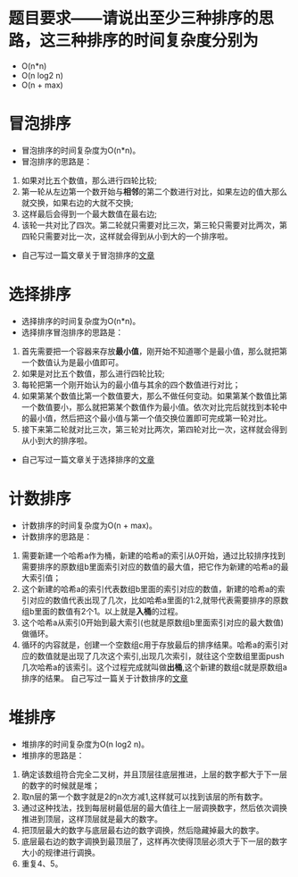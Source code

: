 # 题目要求——请说出至少三种排序的思路，这三种排序的时间复杂度分别为
* O(n*n)
* O(n log2 n)
* O(n + max)

# 冒泡排序
* 冒泡排序的时间复杂度为O(n*n)。
* 冒泡排序的思路是：
1. 如果对比五个数值，那么进行四轮比较;
2. 第一轮从左边第一个数开始与**相邻**的第二个数进行对比，如果左边的值大那么就交换，如果右边的大就不交换;
3. 这样最后会得到一个最大数值在最右边;
4. 该轮一共对比了四次。第二轮就只需要对比三次，第三轮只需要对比两次，第四轮只需要对比一次，这样就会得到从小到大的一个排序啦。
* 自己写过一篇文章关于冒泡排序的[文章](https://zhuanlan.zhihu.com/p/56480584)

# 选择排序
* 选择排序的时间复杂度为O(n*n)。
* 选择排序冒泡排序的思路是：
1. 首先需要把一个容器来存放**最小值**，刚开始不知道哪个是最小值，那么就把第一个数值认为是最小值即可。
2. 如果是对比五个数值，那么进行四轮比较;
3. 每轮把第一个刚开始认为的最小值与其余的四个数值进行对比；
4. 如果第某个数值比第一个数值要大，那么不做任何变动。如果第某个数值比第一个数值要小，那么就把第某个数值作为最小值。依次对比完后就找到本轮中的最小值，然后把这个最小值与第一个值交换位置即可完成第一轮对比。
5. 接下来第二轮就对比三次，第三轮对比两次，第四轮对比一次，这样就会得到从小到大的排序啦。
* 自己写过一篇文章关于选择排序的[文章](https://zhuanlan.zhihu.com/p/56518866)

# 计数排序
* 计数排序的时间复杂度为O(n + max)。
* 计数排序的思路是：
1. 需要新建一个哈希a作为桶，新建的哈希a的索引从0开始，通过比较排序找到需要排序的原数组b里面索引对应的数值的最大值，把它作为新建的哈希a的最大索引值；
2. 这个新建的哈希a的索引代表数组b里面的索引对应的数值，新建的哈希a的索引对应的数值代表出现了几次，比如哈希a里面的1:2,就带代表需要排序的原数组b里面的数值有2个1。以上就是**入桶**的过程。
3. 这个哈希a从索引0开始到最大索引(也就是原数组b里面索引对应的最大数值)做循环。
4. 循环的内容就是，创建一个空数组c用于存放最后的排序结果。哈希a的索引对应的数值就是出现了几次这个索引,出现几次索引，就往这个空数组里面push几次哈希a的该索引。这个过程完成就叫做**出桶**,这个新建的数组c就是原数组a排序的结果。
自己写过一篇关于计数排序的[文章](https://zhuanlan.zhihu.com/p/56720490)

# 堆排序
* 堆排序的时间复杂度为O(n log2 n)。
* 堆排序的思路是：
1. 确定该数组符合完全二叉树，并且顶层往底层推进，上层的数字都大于下一层的数字的时候就是堆；
2. 取n层的第一个数字就是2的n次方减1,这样就可以找到该层的所有数字。
3. 通过这种找法，找到每层树最低层的最大值往上一层调换数字，然后依次调换推进到顶层，这样顶层就是最大的数字。
4. 把顶层最大的数字与底层最右边的数字调换，然后隐藏掉最大的数字。
5. 底层最右边的数字调换到最顶层了，这样再次使得顶层必须大于下一层的数字大小的规律进行调换。
6. 重复4、5。